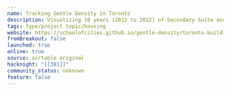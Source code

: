 ```yaml
---
name: Tracking Gentle Density in Toronto
description: Visualizing 10 years (2012 to 2022) of Secondary Suite and Laneway / Garden Suite building permits in Toronto
tags: type/project topic/housing
website: https://schoolofcities.github.io/gentle-density/toronto-building-permits
fromBreakout: false
launched: true
online: true
source: airtable original
hacknight: "[[381]]"
community_status: unknown
feature: false
---
```

